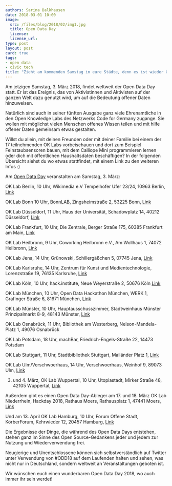 ```yaml
---
authors: Sarina Balkhausen
date: 2018-03-01 10:00
image: 
  src: /files/blog/2018/02/img1.jpg
  title: Open Data Day 
  license: 
  license_url: 
type: post
layout: post
card: true
tags:
- open data
- civic tech
title: "Zieht am kommenden Samstag in eure Städte, denn es ist wieder Open Data Day!"
---
```


Am jetzigen Samstag, 3. März 2018, findet weltweit der Open Data Day statt. 
Er ist das Ereignis, das von Aktivistinnen und Aktivisten auf der ganzen Welt dazu genutzt wird, um auf die Bedeutung offener Daten hinzuweisen.

Natürlich sind auch in seiner fünften Ausgabe ganz viele Ehrenamtliche in den Open Knowledge Labs des Netzwerks Code for Germany zugange. Sie wollen mit möglichst vielen Menschen offenes Wissen teilen und mit hilfe offener Daten gemeinsam etwas gestalten.

Willst du allein, mit deinen Freunden oder mit deiner Familie bei einem der 17 teilnehmenden OK Labs vorbeischauen und dort zum Beispiel Feinstaubsensoren bauen, mit dem Calliope Mini programmieren lernen oder dich mit öffentlichen Haushaltsdaten beschäftigen? 
In der folgenden Übersicht siehst du wo etwas stattfindet, mit einem Link zu den weiteren Infos :)

Am [Open Data Day](http://opendataday.org/de/) veranstalten am Samstag, 3. März:

OK Lab Berlin, 10 Uhr, Wikimedia e.V Tempelhofer Ufer 23/24, 10963 Berlin, [Link](https://www.meetup.com/de-DE/OK-Lab-Berlin/events/248093660/) 

OK Lab Bonn 10 Uhr, BonnLAB, Zingsheimstraße 2, 53225 Bonn, [Link](https://codeforbonn.de/open-data-day-bonn-2018/)

OK Lab Düsseldorf, 11 Uhr, Haus der Universität, Schadowplatz 14, 40212 Düsseldorf, [Link](https://codefordus.nrw/event/open-data-day-2018/) 

OK Lab Frankfurt, 10 Uhr, Die Zentrale, Berger Straße 175, 60385 Frankfurt am Main, [Link](https://codeforfrankfurt.github.io/hackathon2018/index.html)

OK Lab Heilbronn, 9 Uhr, Coworking Heilbronn e.V., Am Wollhaus 1, 74072 Heilbronn, [Link](http://codeforheilbronn.de/2018/02/23/open-data-day-heilbronn.html)

OK Lab Jena, 14 Uhr, Grünowski, Schillergäßchen 5, 07745 Jena, [Link](https://www.meetup.com/de-DE/OffenesJena/events/245905404/)

OK Lab Karlsruhe, 14 Uhr, Zentrum für Kunst und Medientechnologie, Lorenzstraße 19, 76135 Karlsruhe, [Link](https://www.meetup.com/de-DE/OK-Lab-Karlsruhe/events/247346492/?eventId=247346492)

OK Lab Köln, 10 Uhr, hack.institute, Neue Weyerstraße 2, 50676 Köln [Link](http://open-data-day-2018.hack.institute/) 

OK Lab München, 10 Uhr, Open Data Hackathon München, WERK 1, Grafinger Straße 6, 81671 München, [Link](https://www.meetup.com/de-DE/code-for-muenchen/events/247507806/)

OK Lab Münster, 10 Uhr, Hauptausschusszimmer, Stadtweinhaus Münster Prinzipalmarkt 8-9, 48143 Münster, [Link](http://codeformuenster.org/opendataday/)

OK Lab Osnabrück, 11 Uhr, Bibliothek am Westerberg, Nelson-Mandela-Platz 1, 49076 Osnabrück

OK Lab Potsdam, 18 Uhr, machBar, Friedrich-Engels-Straße 22, 14473 Potsdam

OK Lab Stuttgart, 11 Uhr, Stadtbibliothek Stuttgart, Mailänder Platz 1, [Link](https://luftdaten.info/de/events/84/open-data-day-2018/)

OK Lab Ulm/Verschwoerhaus, 14 Uhr, Verschwoerhaus, Weinhof 9, 89073 Ulm, [Link](https://verschwoerhaus.de/feinstaubsensoren-im-eigenbau-am-3-3/)

3. und 4. März, OK Lab Wuppertal, 10 Uhr, Utopiastadt, Mirker Straße 48, 42105 Wuppertal, [Link](https://www.clownfisch.eu/02/26/smart-city-wuppertal-open-data-day-2018/)

Außerdem gibt es einen Open Data Day-Ableger am 17. und 18. März OK Lab Niederrhein, Hackday 2018, Rathaus Moers, Rathausplatz 1, 47441 Moers, [Link](https://www.codeforniederrhein.de/hackday-2018/)

Und am 13. April
OK Lab Hamburg, 10 Uhr, Forum Offene Stadt, KörberForum, Kehrwieder 12, 20457 Hamburg, [Link](http://offenestadt.info/)

Die Ergebnisse der Dinge, die während des Open Data Days entstehen, stehen ganz im Sinne des Open Source-Gedankens jeder und jedem zur Nutzung und Wiederverwendung frei.

Neugierige und Unentschlossene können sich selbstverständlich auf Twitter unter Verwendung von #ODD18 auf dem Laufenden halten und sehen, was nicht nur in Deutschland, sondern weltweit an Veranstaltungen geboten ist.

Wir wünschen euch einen wunderbaren Open Data Day 2018, wo auch immer ihr sein werdet!







